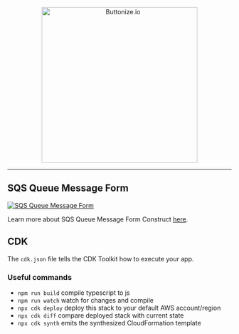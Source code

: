 <p align="center">
  <a href="https://buttonize.io">
    <img width="350" alt="Buttonize.io" src="https://user-images.githubusercontent.com/6282843/212024942-9fd50774-ea26-48ba-b2cf-ca2584498c9a.png">
  </a>
</p>

---

## SQS Queue Message Form

[![SQS Queue Message Form](https://github.com/buttonize/create-buttonize/assets/6282843/3e9c6806-68c1-43ae-8412-0b8fb8c99b7e)](https://buttonize.io/library/sqs-queue-message-form)

Learn more about SQS Queue Message Form Construct [here](https://buttonize.io/library/sqs-queue-message-form).

## CDK

The `cdk.json` file tells the CDK Toolkit how to execute your app.

### Useful commands

* `npm run build`   compile typescript to js
* `npm run watch`   watch for changes and compile
* `npx cdk deploy`  deploy this stack to your default AWS account/region
* `npx cdk diff`    compare deployed stack with current state
* `npx cdk synth`   emits the synthesized CloudFormation template

